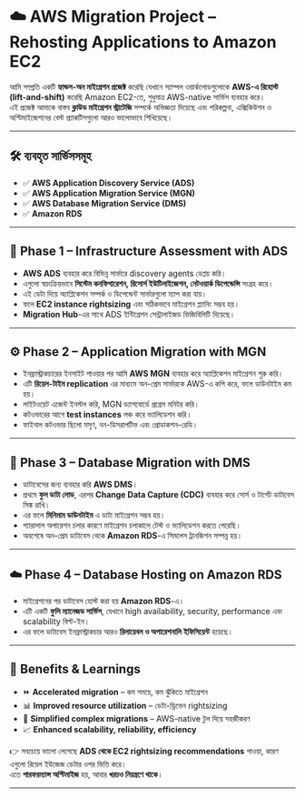 

# ☁️ AWS Migration Project – Rehosting Applications to Amazon EC2  

আমি সম্প্রতি একটি **হ্যান্ডস-অন মাইগ্রেশন প্রজেক্ট** করেছি যেখানে স্যাম্পল ওয়ার্কলোডগুলোকে **AWS-এ রিহোস্ট (lift-and-shift)** করেছি Amazon EC2-তে, শুধুমাত্র AWS-native সার্ভিস ব্যবহার করে।  
এই প্রজেক্ট আমাকে বাস্তব **ক্লাউড মাইগ্রেশন স্ট্রাটেজি** সম্পর্কে অভিজ্ঞতা দিয়েছে এবং পরিকল্পনা, এক্সিকিউশন ও অপ্টিমাইজেশনের বেস্ট প্র্যাকটিসগুলো আরও ভালোভাবে শিখিয়েছে।  

---

## 🛠️ ব্যবহৃত সার্ভিসসমূহ  
- ✅ **AWS Application Discovery Service (ADS)**  
- ✅ **AWS Application Migration Service (MGN)**  
- ✅ **AWS Database Migration Service (DMS)**  
- ✅ **Amazon RDS**  

---

## 🧭 Phase 1 – Infrastructure Assessment with ADS  
- **AWS ADS** ব্যবহার করে বিভিন্ন সার্ভারে discovery agents ডেপ্লয় করি।  
- এগুলো স্বয়ংক্রিয়ভাবে **সিস্টেম কনফিগারেশন, রিসোর্স ইউটিলাইজেশন, নেটওয়ার্ক ডিপেন্ডেন্সি** সংগ্রহ করে।  
- এই ডেটা দিয়ে অ্যাপ্লিকেশন সম্পর্ক ও ডিপেন্ডেন্ট সার্ভারগুলো ম্যাপ করা যায়।  
- ফলে **EC2 instance rightsizing** এবং সঠিকভাবে মাইগ্রেশন প্ল্যানিং সম্ভব হয়।  
- **Migration Hub**-এর সাথে ADS ইন্টিগ্রেশন সেন্ট্রালাইজড ভিজিবিলিটি দিয়েছে।  

---

## ⚙️ Phase 2 – Application Migration with MGN  
- ইনফ্রাস্ট্রাকচারের ইনসাইট পাওয়ার পর আমি **AWS MGN** ব্যবহার করে অ্যাপ্লিকেশন মাইগ্রেশন শুরু করি।  
- এটি **রিয়েল-টাইম replication** এর মাধ্যমে অন-প্রেম সার্ভারকে AWS-এ কপি করে, ফলে ডাউনটাইম কম হয়।  
- লাইটওয়েট এজেন্ট ইনস্টল করি, MGN ড্যাশবোর্ডে প্রগ্রেস মনিটর করি।  
- কটওভারের আগে **test instances** লঞ্চ করে ভ্যালিডেশন করি।  
- ফাইনাল কটওভার ছিলো মসৃণ, নন-ডিসরাপটিভ এবং প্রোডাকশন-রেডি।  

---

## 💾 Phase 3 – Database Migration with DMS  
- ডাটাবেসের জন্য ব্যবহার করি **AWS DMS**।  
- প্রথমে **ফুল ডাটা লোড**, এরপর **Change Data Capture (CDC)** ব্যবহার করে সোর্স ও টার্গেট ডাটাবেস সিঙ্ক রাখি।  
- এর ফলে **মিনিমাম ডাউনটাইম** এ ডাটা মাইগ্রেশন সম্ভব হয়।  
- প্যারালাল অপারেশন চলার কারণে মাইগ্রেশন চলাকালে টেস্ট ও ভ্যালিডেশন করতে পেরেছি।  
- অবশেষে অন-প্রেম ডাটাবেস থেকে **Amazon RDS**-এ সিমলেস ট্রানজিশন সম্পন্ন হয়।  

---

## ☁️ Phase 4 – Database Hosting on Amazon RDS  
- মাইগ্রেশনের পর ডাটাবেস হোস্ট করা হয় **Amazon RDS**-এ।  
- এটি একটি **ফুলি ম্যানেজড সার্ভিস**, যেখানে high availability, security, performance এবং scalability বিল্ট-ইন।  
- এর ফলে ডাটাবেস ইনফ্রাস্ট্রাকচার আরও **রিলায়েবল ও অপারেশনালি ইফিসিয়েন্ট** হয়েছে।  

---

## 🌟 Benefits & Learnings  
- ⏩ **Accelerated migration** – কম সময়ে, কম ঝুঁকিতে মাইগ্রেশন  
- 📊 **Improved resource utilization** – ডেটা-ড্রিভেন rightsizing  
- 🔧 **Simplified complex migrations** – AWS-native টুল দিয়ে সহজীকরণ  
- 📈 **Enhanced scalability, reliability, efficiency**  

👉 সবচেয়ে ভালো লেগেছে **ADS থেকে EC2 rightsizing recommendations** পাওয়া, কারণ এগুলো রিয়েল ইউজেজ ডেটার ওপর ভিত্তি করে।  
এতে **পারফরম্যান্স অপ্টিমাইজ** হয়, আবার **খরচও নিয়ন্ত্রণে থাকে**।  

---
